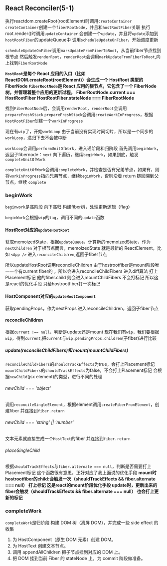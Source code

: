 ## React Reconciler(5-1)

执行reactdom.createRoot(rootElement)时调用`createContainer`
`createContainer`创建一个`fiberRootNode`，并且和`hostRootFiber`关联
执行root.render(<App/>)时调用`updateContainer`
会创建一个`update`，并且将`update`添加到`hostRootFiber`的updateQueue中
调用`scheduleUpdateOnFiber`，开始调度更新

`scheduleUpdateOnFiber`调用`markUpdateFromFiberToRoot`，从当前fiber节点找到根节点
然后触发`renderRoot`，`renderRoot`会调用`markUpdateFromFiberToRoot`,向上找到`FiberRootNode`

**`HostRoot`是每个 React 应用的入口（比如 ReactDOM.createRoot(rootElement)）会生成一个 HostRoot 类型的 FiberNode**
**`FiberRootNode`是 React 应用的根节点，它包含了一个 FiberNode 树，并管理着整个应用的更新过程。**
**FiberRootNode.current === HostRootFiber**
**HostRootFiber.stateNode === FiberRootNode**

找到`FiberRootNode`后，会调用`renderRoot`，`renderRoot`会调用`prepareFreshStack`
`prepareFreshStack`会调用`createWorkInProgress`，根据`HostRootFiber`创建一个`workInProgress`

现在有`wip`了，开始`workLoop`
由于当前没有实现时间切片，所以是一个同步的`workLoop`，递归下去不会被中断

`workLoop`会调用`performUnitOfWork`，进入递阶段和归阶段
首先调用`beginWork`，返回子fibernode：`next`
向下遍历，继续`beginWork`，如果到底，触发`completeUnitOfWork`

`completeUnitOfWork`会调用`completeWork`，并检查是否有兄弟节点，如果有，则将`workInProgress`指向兄弟节点，继续`beginWork`，否则沿着 return 链回溯到父节点，继续 `complete`

### beginWork

`beginwork`是递阶段 向下递归 构建fiber树，处理更新逻辑（flag）

`beginWork`会根据`wip`的`tag`，调用不同的`update`函数

#### HostRoot对应的`updateHostRoot`

获取memoizedState，根据`updateQueue`，计算新的memoizedState，作为`nextChildren`
对于根节点而言，memoizedState 就是最新的 ReactElement，比如 `<App />`
进入`reconcileChildren`,返回子fiber节点

所以updateHostRoot调用reconcileChildren
由于hostrootfiber是mount阶段唯一一个有current fiber的 ，所以会进入reconcileChildFibers
进入diff算法 打上Placement标记 他的fiber.child 则会进入mountChildFibers 不会打标记
所以这是react的优化手段 只给hostrootfiber打一次标记

#### HostComponent对应的`updateHostComponent`

获取pendingProps，作为nextProps
进入reconcileChildren，返回子fiber节点

#### reconcileChildren

根据`current !== null`，判断是update还是mount
现在我们有`wip`，我们要根据`wip`，得到`current`,把`current`与`wip.pendingProps.children`(子fiber)进行比较

##### update(reconcileChildFibers)和 mount(mountChildFibers)

`reconcileChildFibers`的`shouldTrackEffects`为true，会打上Placement标记
`mountChildFibers`的`shouldTrackEffects`为false，不会打上Placement标记
会根据`newChild`(jsx element)的类型，进行不同的处理

###### newChild === 'object'

调用`reconcileSingleElement`，根据element调用`createFiberFromElement`，创建fiber
并连接到`fiber.return`

###### newChild === 'string' || 'number'

文本元素就直接生成一个`HostText`的fiber
并连接到`fiber.return`

###### placeSingleChild

根据`shouldTrackEffects`与`fiber.alternate === null`，判断是否需要打上Placement标记
这个函数很有意思，正好对应了我上面说的优化手段
**mount时 hostrootfiber的child:<APP/>会触发一次（shouldTrackEffects && fiber.alternate === null）
打上标记 这是react的mount阶段优化手段
update时，更新出来的fiber会触发（shouldTrackEffects && fiber.alternate === null）
也会打上更新的标记**

### completeWork

`completeWork`是归阶段 构建 DOM 树（离屏 DOM），并完成一些 side effect 的收集

1. 为 HostComponent（原生 DOM 元素）创建 DOM。
2. 为 HostText 创建文本节点。
3. 调用 appendAllChildren 把子节点挂到对应的 DOM 上。
4. 把 DOM 挂到当前 Fiber 的 stateNode 上，为 commit 阶段做准备。

